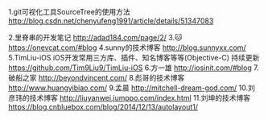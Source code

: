 1.git可视化工具SourceTree的使用方法
    http://blog.csdn.net/chenyufeng1991/article/details/51347083

2.里脊串的开发笔记
    http://adad184.com/page/2/
3.🐱
    https://onevcat.com/#blog
4.sunny的技术博客
    http://blog.sunnyxx.com/
5.TimLiu-iOS iOS开发常用三方库、插件、知名博客等等(Objective-C) 持续更新
    https://github.com/Tim9Liu9/TimLiu-iOS
6.方一雄
    http://iosinit.com/#blog
7.破船之家
    http://beyondvincent.com/
8.彪哥的技术博客
    http://www.huangyibiao.com/
9.孟晨
    http://mitchell-dream-god.com/
10.刘彦玮的技术博客
    http://liuyanwei.jumppo.com/index.html
11.刘坤的技术博客
    https://blog.cnbluebox.com/blog/2014/12/13/autolayout1/
